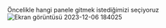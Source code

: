 Öncelikle hangi panele gitmek istediğimizi seçiyoruz
![Ekran görüntüsü 2023-12-06 184025](https://github.com/Berili4/C--ile-Rezervasyon_Sistemi/assets/117026945/ddff3eda-87fa-480f-9ad9-89ea65b5c875)
